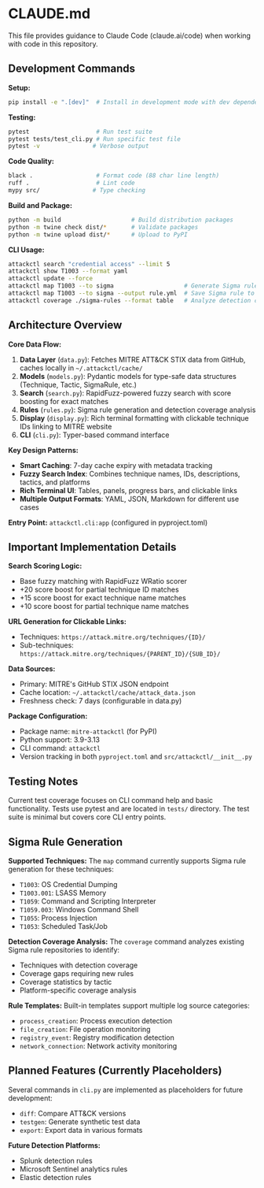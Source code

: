 # CLAUDE.md

This file provides guidance to Claude Code (claude.ai/code) when working with code in this repository.

## Development Commands

**Setup:**
```bash
pip install -e ".[dev]"  # Install in development mode with dev dependencies
```

**Testing:**
```bash
pytest                   # Run test suite
pytest tests/test_cli.py # Run specific test file
pytest -v               # Verbose output
```

**Code Quality:**
```bash
black .                  # Format code (88 char line length)
ruff .                   # Lint code
mypy src/               # Type checking
```

**Build and Package:**
```bash
python -m build                    # Build distribution packages
python -m twine check dist/*       # Validate packages
python -m twine upload dist/*      # Upload to PyPI
```

**CLI Usage:**
```bash
attackctl search "credential access" --limit 5
attackctl show T1003 --format yaml
attackctl update --force
attackctl map T1003 --to sigma                    # Generate Sigma rule for T1003
attackctl map T1003 --to sigma --output rule.yml  # Save Sigma rule to file
attackctl coverage ./sigma-rules --format table   # Analyze detection coverage
```

## Architecture Overview

**Core Data Flow:**
1. **Data Layer** (`data.py`): Fetches MITRE ATT&CK STIX data from GitHub, caches locally in `~/.attackctl/cache/`
2. **Models** (`models.py`): Pydantic models for type-safe data structures (Technique, Tactic, SigmaRule, etc.)
3. **Search** (`search.py`): RapidFuzz-powered fuzzy search with score boosting for exact matches
4. **Rules** (`rules.py`): Sigma rule generation and detection coverage analysis
5. **Display** (`display.py`): Rich terminal formatting with clickable technique IDs linking to MITRE website
6. **CLI** (`cli.py`): Typer-based command interface

**Key Design Patterns:**
- **Smart Caching**: 7-day cache expiry with metadata tracking
- **Fuzzy Search Index**: Combines technique names, IDs, descriptions, tactics, and platforms
- **Rich Terminal UI**: Tables, panels, progress bars, and clickable links
- **Multiple Output Formats**: YAML, JSON, Markdown for different use cases

**Entry Point:** `attackctl.cli:app` (configured in pyproject.toml)

## Important Implementation Details

**Search Scoring Logic:**
- Base fuzzy matching with RapidFuzz WRatio scorer
- +20 score boost for partial technique ID matches
- +15 score boost for exact technique name matches
- +10 score boost for partial technique name matches

**URL Generation for Clickable Links:**
- Techniques: `https://attack.mitre.org/techniques/{ID}/`
- Sub-techniques: `https://attack.mitre.org/techniques/{PARENT_ID}/{SUB_ID}/`

**Data Sources:**
- Primary: MITRE's GitHub STIX JSON endpoint
- Cache location: `~/.attackctl/cache/attack_data.json`
- Freshness check: 7 days (configurable in data.py)

**Package Configuration:**
- Package name: `mitre-attackctl` (for PyPI)
- Python support: 3.9-3.13
- CLI command: `attackctl`
- Version tracking in both `pyproject.toml` and `src/attackctl/__init__.py`

## Testing Notes

Current test coverage focuses on CLI command help and basic functionality. Tests use pytest and are located in `tests/` directory. The test suite is minimal but covers core CLI entry points.

## Sigma Rule Generation

**Supported Techniques:**
The `map` command currently supports Sigma rule generation for these techniques:
- `T1003`: OS Credential Dumping
- `T1003.001`: LSASS Memory
- `T1059`: Command and Scripting Interpreter  
- `T1059.003`: Windows Command Shell
- `T1055`: Process Injection
- `T1053`: Scheduled Task/Job

**Detection Coverage Analysis:**
The `coverage` command analyzes existing Sigma rule repositories to identify:
- Techniques with detection coverage
- Coverage gaps requiring new rules
- Coverage statistics by tactic
- Platform-specific coverage analysis

**Rule Templates:**
Built-in templates support multiple log source categories:
- `process_creation`: Process execution detection
- `file_creation`: File operation monitoring
- `registry_event`: Registry modification detection  
- `network_connection`: Network activity monitoring

## Planned Features (Currently Placeholders)

Several commands in `cli.py` are implemented as placeholders for future development:
- `diff`: Compare ATT&CK versions
- `testgen`: Generate synthetic test data
- `export`: Export data in various formats

**Future Detection Platforms:**
- Splunk detection rules
- Microsoft Sentinel analytics rules
- Elastic detection rules